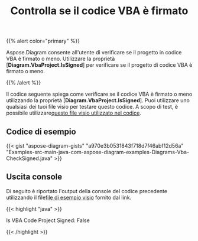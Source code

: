 ﻿---
title: Controlla se il codice VBA è firmato
type: docs
weight: 100
url: /it/java/check-if-vba-code-is-signed/
description: Controlla se il codice vba è firmato con la libreria Aspose.Diagram.
---
{{% alert color="primary" %}}

Aspose.Diagram consente all'utente di verificare se il progetto in codice VBA è firmato o meno. Utilizzare la proprietà [**Diagram.VbaProject.IsSigned**] per verificare se il progetto di codice VBA è firmato o meno.

{{% /alert %}}

 Il codice seguente spiega come verificare se il codice VBA è firmato o meno utilizzando la proprietà [**Diagram.VbaProject.IsSigned**]. Puoi utilizzare uno qualsiasi dei tuoi file visio per testare questo codice. A scopo di test, è possibile utilizzare[questo file visio utilizzato nel codice](1.vsdm).

## Codice di esempio

{{< gist "aspose-diagram-gists" "a970e3b0531843f718d7f46abf12d56a" "Examples-src-main-java-com-aspose-diagram-examples-Diagrams-Vba-CheckSigned.java" >}}

## Uscita console

 Di seguito è riportato l'output della console del codice precedente utilizzando il file[file di esempio visio](1out.vsdm) fornito dal link.

{{< highlight "java" >}}

Is VBA Code Project Signed: False

{{< /highlight >}}
